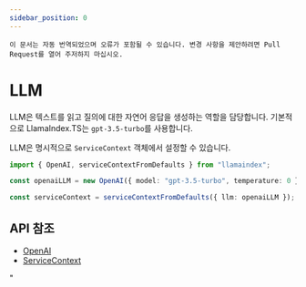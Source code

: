 ```yaml
---
sidebar_position: 0
---
```


`이 문서는 자동 번역되었으며 오류가 포함될 수 있습니다. 변경 사항을 제안하려면 Pull Request를 열어 주저하지 마십시오.`

# LLM

LLM은 텍스트를 읽고 질의에 대한 자연어 응답을 생성하는 역할을 담당합니다. 기본적으로 LlamaIndex.TS는 `gpt-3.5-turbo`를 사용합니다.

LLM은 명시적으로 `ServiceContext` 객체에서 설정할 수 있습니다.

```typescript
import { OpenAI, serviceContextFromDefaults } from "llamaindex";

const openaiLLM = new OpenAI({ model: "gpt-3.5-turbo", temperature: 0 });

const serviceContext = serviceContextFromDefaults({ llm: openaiLLM });
```

## API 참조

- [OpenAI](../../api/classes/OpenAI.md)
- [ServiceContext](../../api/interfaces/ServiceContext.md)

"
